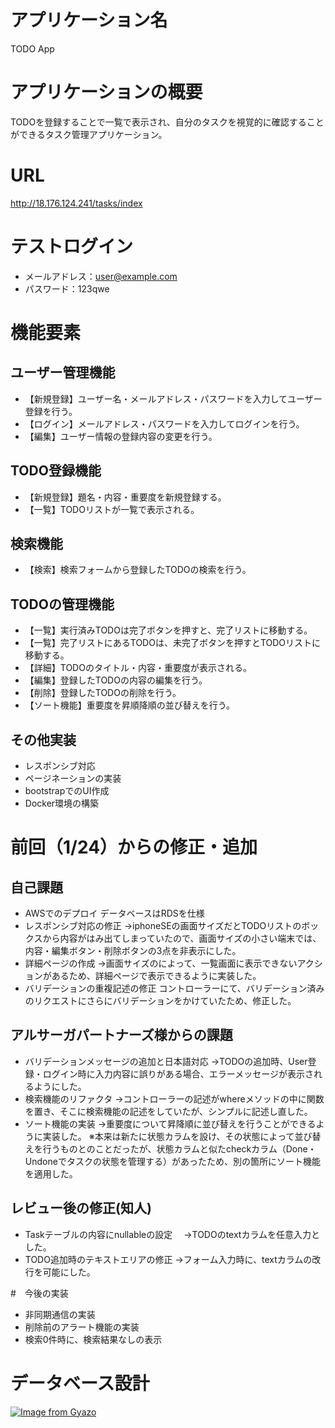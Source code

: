 # アプリケーション名
TODO App

# アプリケーションの概要
TODOを登録することで一覧で表示され、自分のタスクを視覚的に確認することができるタスク管理アプリケーション。

# URL
http://18.176.124.241/tasks/index

# テストログイン
- メールアドレス：user@example.com
- パスワード：123qwe

# 機能要素
## ユーザー管理機能
- 【新規登録】ユーザー名・メールアドレス・パスワードを入力してユーザー登録を行う。
- 【ログイン】メールアドレス・パスワードを入力してログインを行う。
- 【編集】ユーザー情報の登録内容の変更を行う。

## TODO登録機能
- 【新規登録】題名・内容・重要度を新規登録する。
- 【一覧】TODOリストが一覧で表示される。

## 検索機能
- 【検索】検索フォームから登録したTODOの検索を行う。

## TODOの管理機能
- 【一覧】実行済みTODOは完了ボタンを押すと、完了リストに移動する。
- 【一覧】完了リストにあるTODOは、未完了ボタンを押すとTODOリストに移動する。
- 【詳細】TODOのタイトル・内容・重要度が表示される。
- 【編集】登録したTODOの内容の編集を行う。
- 【削除】登録したTODOの削除を行う。
- 【ソート機能】重要度を昇順降順の並び替えを行う。

## その他実装
- レスポンシブ対応
- ページネーションの実装
- bootstrapでのUI作成
- Docker環境の構築

# 前回（1/24）からの修正・追加
## 自己課題
- AWSでのデプロイ
  データベースはRDSを仕様
- レスポンシブ対応の修正
  →iphoneSEの画面サイズだとTODOリストのボックスから内容がはみ出てしまっていたので、画面サイズの小さい端末では、内容・編集ボタン・削除ボタンの3点を非表示にした。
- 詳細ページの作成
  →画面サイズのによって、一覧画面に表示できないアクションがあるため、詳細ページで表示できるように実装した。
- バリデーションの重複記述の修正
  コントローラーにて、バリデーション済みのリクエストにさらにバリデーションをかけていたため、修正した。

## アルサーガパートナーズ様からの課題
- バリデーションメッセージの追加と日本語対応
  →TODOの追加時、User登録・ログイン時に入力内容に誤りがある場合、エラーメッセージが表示されるようにした。
- 検索機能のリファクタ
  →コントローラーの記述がwhereメソッドの中に関数を置き、そこに検索機能の記述をしていたが、シンプルに記述し直した。
- ソート機能の実装
  →重要度について昇降順に並び替えを行うことができるように実装した。
  ※本来は新たに状態カラムを設け、その状態によって並び替えを行うものとのことだったが、状態カラムと似たcheckカラム（Done・Undoneでタスクの状態を管理する）があったため、別の箇所にソート機能を適用した。

## レビュー後の修正(知人)
- Taskテーブルの内容にnullableの設定
　→TODOのtextカラムを任意入力とした。
- TODO追加時のテキストエリアの修正
  →フォーム入力時に、textカラムの改行を可能にした。

#　今後の実装
- 非同期通信の実装
- 削除前のアラート機能の実装
- 検索0件時に、検索結果なしの表示

# データベース設計
[![Image from Gyazo](https://i.gyazo.com/57d25402b42abdba7e1e9746880b78a1.png)](https://gyazo.com/57d25402b42abdba7e1e9746880b78a1)
